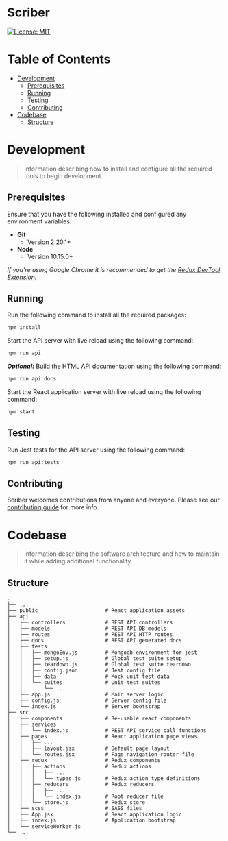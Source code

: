 # Scriber
[![License: MIT](https://img.shields.io/badge/License-MIT-yellow.svg)](/LICENSE.md)

# Table of Contents
* [Development](#development)
    * [Prerequisites](#Prerequisites)
    * [Running](#running)
    * [Testing](#testing)
    * [Contributing](#contributing)
* [Codebase](#codebase)
    * [Structure](#structure)

# Development
> Information describing how to install and configure all the required tools to begin development.

## Prerequisites
Ensure that you have the following installed and configured any environment variables.

- **Git**
    - Version 2.20.1+
- **Node**
    - Version 10.15.0+

*If you're using Google Chrome it is recommended to get the [Redux DevTool Extension](https://chrome.google.com/webstore/detail/redux-devtools/lmhkpmbekcpmknklioeibfkpmmfibljd).*

## Running
Run the following command to install all the required packages:
```bash
npm install
```

Start the API server with live reload using the following command:
```bash
npm run api
```

***Optional:*** Build the HTML API documentation using the following command:
```bash
npm run api:docs
```

Start the React application server with live reload using the following command:
```bash
npm start
```

## Testing
Run Jest tests for the API server using the following command:
```bash
npm run api:tests
```

## Contributing
Scriber welcomes contributions from anyone and everyone. Please see our [contributing guide](/CONTRIBUTING.md) for more info.

# Codebase
> Information describing the software architecture and how to maintain it while adding additional functionality.

## Structure
    .
    ├── ...
    ├── public                      # React application assets
    ├── api
    │   ├── controllers             # REST API controllers
    │   ├── models                  # REST API DB models
    │   ├── routes                  # REST API HTTP routes
    │   ├── docs                    # REST API generated docs
    │   ├── tests
    │   │   ├── mongoEnv.js         # Mongodb environment for jest
    │   │   ├── setup.js            # Global test suite setup
    │   │   ├── teardown.js         # Global test suite teardown
    │   │   ├── config.json         # Jest config file
    │   │   ├── data                # Mock unit test data
    │   │   └── suites              # Unit test suites
    │   │       └── ...
    │   ├── app.js                  # Main server logic
    │   ├── config.js               # Server config file
    │   └── index.js                # Server bootstrap
    ├── src
    │   ├── components              # Re-usable react components
    │   ├── services
    │   │   └── index.js            # REST API service call functions
    │   ├── pages                   # React application page views
    │   │   ├── ...
    │   │   ├── layout.jsx          # Default page layout
    │   │   └── routes.jsx          # Page navigation router file
    │   ├── redux                   # Redux components
    │   │   ├── actions             # Redux actions
    │   │   │   ├── ...
    │   │   │   └── types.js        # Redux action type definitions
    │   │   ├── reducers            # Redux reducers
    │   │   │   ├── ...
    │   │   │   └── index.js        # Root reducer file
    │   │   └── store.js            # Redux store
    │   ├── scss                    # SASS files
    │   ├── App.jsx                 # React application logic
    │   ├── index.js                # Application bootstrap
    │   └── serviceWorker.js
    └── ...
